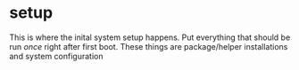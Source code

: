 # setup

This is where the inital system setup happens. Put everything that should be run _once_ right after first boot.
These things are package/helper installations and system configuration
